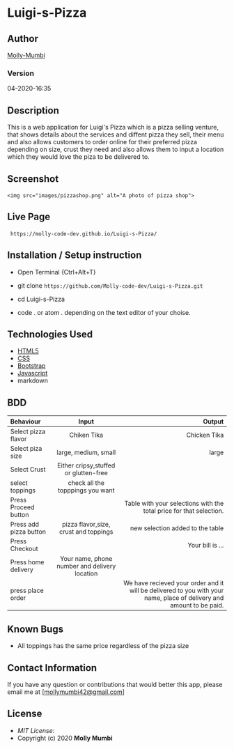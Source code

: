 # Luigi-s-Pizza

## Author

[Molly-Mumbi](https://github.com/Molly-code-dev)

### Version

04-2020-16:35

## Description

This is a web application for Luigi's Pizza which is a pizza selling venture, that shows details about the services and diffent pizza they sell, their menu and also allows customers to order online for their preferred pizza depending on size, crust they need and also allows them to input a location which they would love the piza to be delivered to.

## Screenshot

    <img src="images/pizzashop.png" alt="A photo of pizza shop">

## Live Page

     https://molly-code-dev.github.io/Luigi-s-Pizza/

## Installation / Setup instruction

* Open Terminal {Ctrl+Alt+T}

* git clone ```https://github.com/Molly-code-dev/Luigi-s-Pizza.git```

* cd Luigi-s-Pizza

* code . or atom . depending on the text editor of your choise.

## Technologies Used

* [HTML5](https://github.com/topics/html5)
* [CSS](https://github.com/topics/css3)
* [Bootstrap](https://github.com/topics/bootstrap)
* [Javascript](https://github.com/topics/javascript)
* markdown

## BDD

| Behaviour      | Input        | Output       |
| :------------- | :----------: | -----------: |
|  Select pizza flavor  |   Chiken Tika |   Chicken Tika   |
| Select piza size  | large, medium, small |  large  |
| Select Crust   |  Either cripsy,stuffed or glutten-free  |     |
| select toppings  |  check all the topppings you want     |     |
| Press Proceed button |     | Table with your selections with the total price for that selection.|
| Press add pizza button | pizza flavor,size, crust and toppings   | new selection added to the table|
| Press Checkout |     | Your bill is ...  |
| Press home delivery | Your name, phone number and delivery location     |  |
| press place order| | We have recieved your order and it will be delivered to you with your name, place of delivery and amount to be paid.|

## Known Bugs

* All toppings has the same price regardless of the pizza size

## Contact Information

If you have any question or contributions that would better this app, please email me at [mollymumbi42@gmail.com]

## License

* *MIT License:*
* Copyright (c) 2020 **Molly Mumbi**
